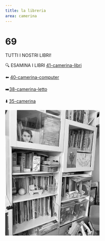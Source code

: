 ```yaml
---
title: la libreria
area: camerina
---
```

# 69
TUTTI I NOSTRI LIBRI!

🔍 ESAMINA I LIBRI [41-camerina-libri](41-camerina-libri.md)

⬅️ [40-camerina-computer](40-camerina-computer.md)

➡️[38-camerina-letto](38-camerina-letto.md)

⬇️ [35-camerina](35-camerina.md)

![foto_65](../_assets/preview/foto_65.jpg)